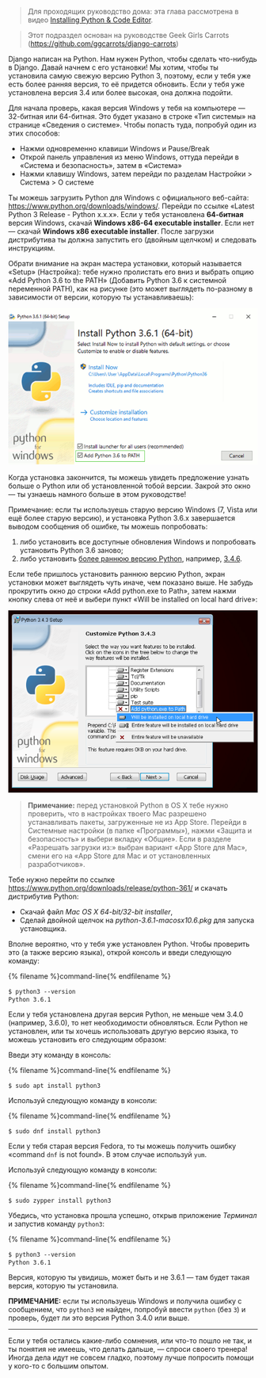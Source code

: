 > Для проходящих руководство дома: эта глава рассмотрена в видео [Installing Python & Code Editor](https://www.youtube.com/watch?v=pVTaqzKZCdA).

> Этот подраздел основан на руководстве Geek Girls Carrots (https://github.com/ggcarrots/django-carrots)

Django написан на Python. Нам нужен Python, чтобы сделать что-нибудь в Django. Давай начнем с его установки! Мы хотим, чтобы ты установила самую свежую версию Python 3, поэтому, если у тебя уже есть более ранняя версия, то её придется обновить. Если у тебя уже установлена версия 3.4 или более высокая, она должна подойти.


<!--sec data-title="Установка Python: Windows" data-id="python_windows" data-collapse=true ces-->

Для начала проверь, какая версия Windows у тебя на компьютере — 32-битная или 64-битная. Это будет указано в строке «Тип системы» на странице «Сведения о системе». Чтобы попасть туда, попробуй один из этих способов:
* Нажми одновременно клавиши Windows и Pause/Break
* Открой панель управления из меню Windows, оттуда перейди в «Система и безопасность», затем в «Система»
* Нажми клавишу Windows, затем перейди по разделам Настройки > Система > О системе

Ты можешь загрузить Python для Windows с официального веб-сайта: https://www.python.org/downloads/windows/. Перейди по ссылке «Latest Python 3 Release - Python x.x.x». Если у тебя установлена **64-битная** версия Windows, скачай **Windows x86-64 executable installer**. Если нет — скачай **Windows x86 executable installer**.  После загрузки дистрибутива ты должна запустить его (двойным щелчком) и следовать инструкциям.

Обрати внимание на экран мастера установки, который называется «Setup» (Настройка): тебе нужно пролистать его вниз и выбрать опцию «Add Python 3.6 to the PATH» (Добавить Python 3.6 к системной переменной PATH), как на рисунке (это может выглядеть по-разному в зависимости от версии, которую ты устанавливаешь):

![Не забудь добавить Python в системную переменную Path](../python_installation/images/python-installation-options.png)

Когда установка закончится, ты можешь увидеть предложение узнать больше о Python или об установленной тобой версии. Закрой это окно — ты узнаешь намного больше в этом руководстве!

Примечание: если ты используешь старую версию Windows (7, Vista или ещё более старую версию), и установка Python 3.6.x завершается выводом сообщения об ошибке, ты можешь попробовать:
1. либо установить все доступные обновления Windows и попробовать установить Python 3.6 заново;
2. либо установить [более раннюю версию Python](https://www.python.org/downloads/windows/), например, [3.4.6](https://www.python.org/downloads/release/python-346/).

Если тебе пришлось установить раннюю версию Python, экран установки может выглядеть чуть иначе, чем показано выше. Не забудь прокрутить окно до строки «Add python.exe to Path», затем нажми кнопку слева от неё и выбери пункт «Will be installed on local hard drive»:

![Добавление Python в переменную Path, ранние версии](../python_installation/images/add_python_to_windows_path.png)

<!--endsec-->

<!--sec data-title="Установка Python: OS X" data-id="python_OSX"
data-collapse=true ces-->

> **Примечание:** перед установкой Python в OS X тебе нужно проверить, что в настройках твоего Mac разрешено устанавливать пакеты, загруженные не из App Store. Перейди в Системные настройки (в папке «Программы»), нажми «Защита и безопасность» и выбери вкладку «Общие». Если в разделе «Разрешать загрузки из:» выбран вариант «App Store для Mac», смени его на «App Store для Mac и от установленных разработчиков».

Тебе нужно перейти по ссылке https://www.python.org/downloads/release/python-361/ и скачать дистрибутив Python:

  * Скачай файл *Mac OS X 64-bit/32-bit installer*,
  * Сделай двойной щелчок на *python-3.6.1-macosx10.6.pkg* для запуска установщика.

<!--endsec-->

<!--sec data-title="Установка Python: Linux" data-id="python_linux"
data-collapse=true ces-->

Вполне вероятно, что у тебя уже установлен Python. Чтобы проверить это (а также версию языка), открой консоль и введи следующую команду:

{% filename %}command-line{% endfilename %}
```
$ python3 --version
Python 3.6.1
```

Если у тебя установлена другая версия Python, не меньше чем 3.4.0 (например, 3.6.0), то нет необходимости обновляться.
Если Python не установлен, или ты хочешь использовать другую версию языка, то можешь установить его следующим образом:


<!--endsec-->

<!--sec data-title="Установка Python: Debian или Ubuntu" data-id="python_debian"
data-collapse=true ces-->

Введи эту команду в консоль:

{% filename %}command-line{% endfilename %}
```
$ sudo apt install python3
```

<!--endsec-->

<!--sec data-title="Установка Python: Fedora" data-id="python_fedora"
data-collapse=true ces-->

Используй следующую команду в консоли:

{% filename %}command-line{% endfilename %}
```
$ sudo dnf install python3
```

Если у тебя старая версия Fedora, то ты можешь получить ошибку «command `dnf` is not found». В этом случае используй `yum`.

<!--endsec-->

<!--sec data-title="Установка Python: openSUSE" data-id="python_openSUSE"
data-collapse=true ces-->

Используй следующую команду в консоли:

{% filename %}command-line{% endfilename %}
```
$ sudo zypper install python3
```

<!--endsec-->

Убедись, что установка прошла успешно, открыв приложение *Терминал* и запустив команду `python3`:

{% filename %}command-line{% endfilename %}
```
$ python3 --version
Python 3.6.1
```
Версия, которую ты увидишь, может быть и не 3.6.1 — там будет такая версия, которую ты установила.

**ПРИМЕЧАНИЕ:** если ты используешь Windows и получила ошибку с сообщением, что `python3` не найден, попробуй ввести `python` (без `3`) и проверь, будет ли это версия Python 3.4.0 или выше.

----

Если у тебя остались какие-либо сомнения, или что-то пошло не так, и ты понятия не имеешь, что делать дальше, — спроси своего тренера! Иногда дела идут не совсем гладко, поэтому лучше попросить помощи у кого-то с большим опытом.
